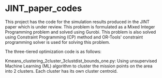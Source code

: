 # JINT_paper_codes

This project has the code for the simulation results produced in the JINT paper which is under review. This problem is formulated as a Mixed Integer Programming problem and solved using Gurobi. This problem is also solved using Constraint Programming (CP) method and OR-Tools' constraint programming solver is used for solving this problem.

The three-tiered optimization code is as follows:

Kmeans_clustering_2cluster_3clustdist_bounds_one.py: Using unsupervised Machine Learning (ML) algorithm to cluster the mission points on the area into 2 clusters. Each cluster has its own cluster centroid.
